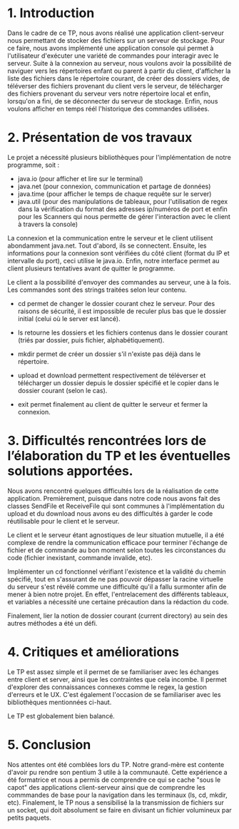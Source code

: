 # 1. Introduction 

Dans le cadre de ce TP, nous avons réalisé une application client-serveur nous permettant de stocker des fichiers sur un serveur de stockage. Pour ce faire, nous avons implémenté une application console qui permet à l'utilisateur d'exécuter une variété de commandes pour interagir avec le serveur. Suite à la connexion au serveur, nous voulons avoir la possibilité de naviguer vers les répertoires enfant ou parent à partir du client, d'afficher la liste des fichiers dans le répertoire courant, de créer des dossiers vides, de téléverser des fichiers provenant du client vers le serveur, de télécharger des fichiers provenant du serveur vers notre répertoire local et enfin, lorsqu'on a fini, de se déconnecter du serveur de stockage. Enfin, nous voulons afficher en temps réél l'historique des commandes utilisées.

# 2. Présentation de vos travaux

Le projet a nécessité plusieurs bibliothèques pour l'implémentation de notre programme, soit :
- java.io (pour afficher et lire sur le terminal)
- java.net (pour connexion, communication et partage de données)
- java.time (pour afficher le temps de chaque requête sur le server)
- java.util (pour des manipulations de tableaux, pour l'utilisation de regex dans la vérification du format des adresses ip/numéros de port et enfin pour les Scanners qui nous permette de gérer l'interaction avec le client à travers la console)

La connexion et la communication entre le serveur et le client utilisent abondamment java.net. Tout d'abord, ils se connectent. Ensuite, les informations pour la connexion sont vérifiées du côté client (format du IP et intervalle du port), ceci utilise le java.io. Enfin, notre interface permet au client plusieurs tentatives avant de quitter le programme.

Le client a la possibilité d'envoyer des commandes au serveur, une à la fois. Les commandes sont des strings traitées selon leur contenu.

- cd permet de changer le dossier courant chez le serveur. Pour des raisons de sécurité, il est impossible de reculer plus bas que le dossier initial (celui où le server est lancé).

- ls retourne les dossiers et les fichiers contenus dans le dossier courant (triés par dossier, puis fichier, alphabétiquement).

- mkdir permet de créer un dossier s'il n'existe pas déjà dans le répertoire.

- upload et download permettent respectivement de téléverser et télécharger un dossier depuis le dossier spécifié et le copier dans le dossier courant (selon le cas).

- exit permet finalement au client de quitter le serveur et fermer la connexion.

# 3. Difficultés rencontrées lors de l’élaboration du TP et les éventuelles solutions apportées.

Nous avons rencontré quelques difficultés lors de la réalisation de cette application. Premièrement, puisque dans notre code nous avons fait des classes SendFile et ReceiveFile qui sont communes à l'implémentation du upload et du download nous avons eu des difficultés à garder le code réutilisable pour le client et le serveur. 

Le client et le serveur étant agnostiques de leur situation mutuelle, il a été complexe de rendre la communication efficace pour terminer l'échange de fichier et de commande au bon moment selon toutes les circonstances du code (fichier inexistant, commande invalide, etc).

Implémenter un cd fonctionnel vérifiant l'existence et la validité du chemin spécifié, tout en s'assurant de ne pas pouvoir dépasser la racine virtuelle du serveur s'est révélé comme une difficulté qu'il a fallu surmonter afin de mener à bien notre projet. En effet, l'entrelacement des différents tableaux, et variables a nécessité une certaine précaution dans la rédaction du code.

Finalement, lier la notion de dossier courant (current directory) au sein des autres méthodes a été un défi.

# 4. Critiques et améliorations

Le TP est assez simple et il permet de se familiariser avec les échanges entre client et server, ainsi que les contraintes que cela incombe. Il permet d'explorer des connaissances connexes comme le regex, la gestion d'erreurs et le UX. C'est également l'occasion de se familiariser avec les bibliothèques mentionnées ci-haut. 

Le TP est globalement bien balancé.

# 5. Conclusion 

Nos attentes ont été comblées lors du TP. Notre grand-mère est contente d'avoir pu rendre son pentium 3 utile à la communauté. Cette expérience a été formatrice et nous a permis de comprendre ce qui se cache "sous le capot" des applications client-serveur ainsi que de comprendre les commmandes de base pour la navigation dans les terminaux (ls, cd, mkdir, etc). Finalement, le TP nous a sensibilisé la la transmission de fichiers sur un socket, qui doit absolument se faire en divisant un fichier volumineux par petits paquets. 
